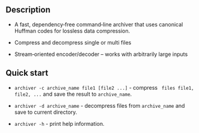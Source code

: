 ## Description

- A fast, dependency‑free command‑line archiver that uses canonical Huffman codes for lossless data compression.

- Compress and decompress single or multi files

- Stream‑oriented encoder/decoder – works with arbitrarily large inputs

## Quick start

- ```archiver -c archive_name file1 [file2 ...]``` - compress ``` files file1, file2, ...``` and save the result to ```archive_name```.

- ```archiver -d archive_name``` - decompress files from ```archive_name``` and save to current directory.

- ```archiver -h``` - print help information.
